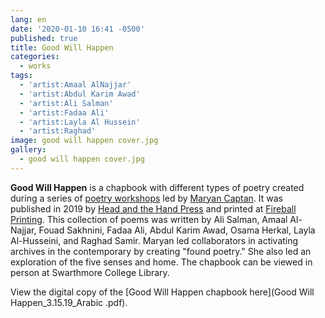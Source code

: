 ```yaml
---
lang: en
date: '2020-01-10 16:41 -0500'
published: true
title: Good Will Happen
categories:
  - works
tags:
  - 'artist:Amaal AlNajjar'
  - 'artist:Abdul Karim Awad'
  - 'artist:Ali Salman'
  - 'artist:Fadaa Ali'
  - 'artist:Layla Al Hussein'
  - 'artist:Raghad'
image: good will happen cover.jpg
gallery:
  - good will happen cover.jpg
---
```

**Good Will Happen** is a chapbook with different types of poetry created during a series of [poetry workshops](http://fps.swarthmore.edu/workshops/five-sense-home-erasure-poetry-with-maryan-captan/) led by [Maryan Captan](https://thebodyinparts.tumblr.com/). It was published in 2019 by [Head and the Hand Press](https://www.theheadandthehand.com/) and printed at [Fireball Printing](https://fireballprinting.com/). This collection of poems was written by Ali Salman, Amaal Al-Najjar, Fouad Sakhnini, Fadaa Ali, Abdul Karim Awad, Osama Herkal, Layla Al-Husseini, and Raghad Samir. Maryan led collaborators in activating archives in the contemporary by creating "found poetry."  She also led an exploration of the five senses and home. The chapbook can be viewed in person at Swarthmore College Library.

View the digital copy of the [Good Will Happen chapbook here](Good Will Happen_3.15.19_Arabic .pdf).

